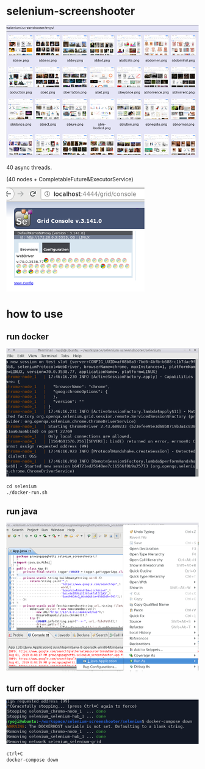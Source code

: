 # selenium-screenshooter

![screenshots.png](./screenshots.png)

40 async threads.

(40 nodes + CompletableFuture&ExecutorService)

![40_threads.png](./40_threads.png)

# how to use

## run docker
![selenium_console.png](./selenium_console.png)
```
cd selenium
./docker-run.sh
```
## run java
![run_as.png](./run_as.png)

## turn off docker
![down.png](./down.png)
```
ctrl+C
docker-compose down
```

